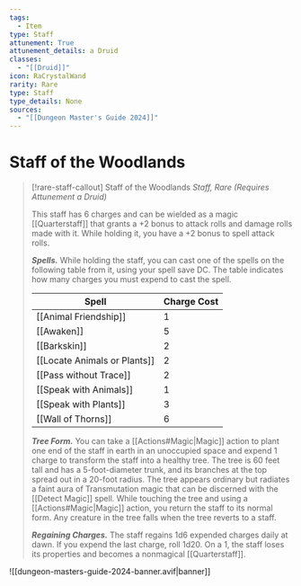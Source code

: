 ```yaml
---
tags:
  - Item
type: Staff
attunement: True
attunement_details: a Druid
classes:
  - "[[Druid]]"
icon: RaCrystalWand
rarity: Rare
type: Staff
type_details: None
sources: 
  - "[[Dungeon Master's Guide 2024]]"
---
```

# Staff of the Woodlands
>[!rare-staff-callout] Staff of the Woodlands
>_Staff, Rare (Requires Attunement a Druid)_
>
>This staff has 6 charges and can be wielded as a magic [[Quarterstaff]] that grants a +2 bonus to attack rolls and damage rolls made with it. While holding it, you have a +2 bonus to spell attack rolls.
>
>**_Spells._** While holding the staff, you can cast one of the spells on the following table from it, using your spell save DC. The table indicates how many charges you must expend to cast the spell.
>
>|Spell|Charge Cost|
>|---|---|
>|[[Animal Friendship]]|1|
>|[[Awaken]]|5|
>|[[Barkskin]]|2|
>|[[Locate Animals or Plants]]|2|
>|[[Pass without Trace]]|2|
>|[[Speak with Animals]]|1|
>|[[Speak with Plants]]|3|
>|[[Wall of Thorns]]|6|
>
>**_Tree Form._** You can take a [[Actions#Magic\|Magic]] action to plant one end of the staff in earth in an unoccupied space and expend 1 charge to transform the staff into a healthy tree. The tree is 60 feet tall and has a 5-foot-diameter trunk, and its branches at the top spread out in a 20-foot radius. The tree appears ordinary but radiates a faint aura of Transmutation magic that can be discerned with the [[Detect Magic]] spell. While touching the tree and using a [[Actions#Magic\|Magic]] action, you return the staff to its normal form. Any creature in the tree falls when the tree reverts to a staff.
>
>**_Regaining Charges._** The staff regains 1d6 expended charges daily at dawn. If you expend the last charge, roll 1d20. On a 1, the staff loses its properties and becomes a nonmagical [[Quarterstaff]].
>


![[dungeon-masters-guide-2024-banner.avif|banner]]